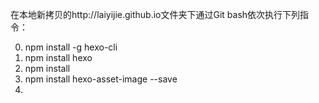 
 在本地新拷贝的http://laiyijie.github.io文件夹下通过Git bash依次执行下列指令：

0. npm install -g hexo-cli
1. npm install hexo
2. npm install
3. npm install hexo-asset-image --save
4. 

